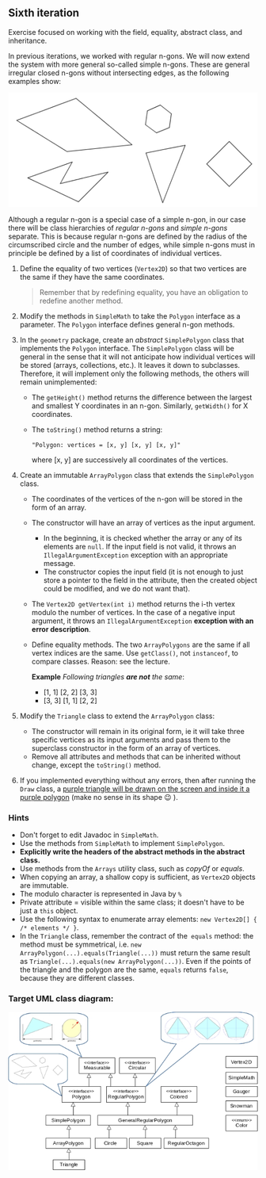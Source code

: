 ## Sixth iteration

Exercise focused on working with the field, equality, abstract class, and inheritance.

In previous iterations, we worked with regular n-gons. We will now extend the system with more general so-called simple n-gons.
These are general irregular closed n-gons without intersecting edges, as the following examples show:

![examples of irregular n-gons](images/06a.png)

Although a regular n-gon is a special case of a simple n-gon, in our case there will be class hierarchies of
_regular n-gons_ and _simple n-gons_ separate. This is because regular n-gons are defined by the radius of the circumscribed circle and the number of edges, while simple n-gons must in principle be defined by a list of coordinates of individual vertices.

1.  Define the equality of two vertices (`Vertex2D`) so that two vertices are the same if they have the same coordinates.

    >   Remember that by redefining equality, you have an obligation to redefine another method.

2. Modify the methods in `SimpleMath` to take the `Polygon` interface as a parameter.
   The `Polygon` interface defines general n-gon methods.

3.  In the `geometry` package, create an *abstract* `SimplePolygon` class that implements the `Polygon` interface.
    The `SimplePolygon` class will be general in the sense that it will not anticipate how individual vertices will be stored (arrays, collections, etc.).
    It leaves it down to subclasses. Therefore, it will implement only the following methods, the others will remain unimplemented:
    *   The `getHeight()` method returns the difference between the largest and smallest Y coordinates in an n-gon.
        Similarly, `getWidth()` for X coordinates.
    *   The `toString()` method returns a string:

            "Polygon: vertices = [x, y] [x, y] [x, y]"

        where [x, y] are successively all coordinates of the vertices.

4.  Create an immutable `ArrayPolygon` class that extends the `SimplePolygon` class.
    *   The coordinates of the vertices of the n-gon will be stored in the form of an array.
    *   The constructor will have an array of vertices as the input argument.
        * In the beginning, it is checked whether the array or any of its elements are `null`.
          If the input field is not valid, it throws an `IllegalArgumentException` exception with an appropriate message.
        * The constructor copies the input field (it is not enough to just store a pointer to the field in the attribute,
          then the created object could be modified, and we do not want that).
    *   The `Vertex2D getVertex(int i)` method returns the i-th vertex modulo the number of vertices.
        In the case of a negative input argument, it throws an `IllegalArgumentException` **exception with an error description**.
    *   Define equality methods. The two `ArrayPolygons` are the same if all vertex indices are the same.
		Use `getClass()`, not `instanceof`, to compare classes. Reason: see the lecture.

        **Example** *Following triangles **are not** the same*:
        *   [1, 1] [2, 2] [3, 3]
        *   [3, 3] [1, 1] [2, 2]

5.  Modify the `Triangle` class to extend the `ArrayPolygon` class:
    *   The constructor will remain in its original form, ie it will take three specific vertices as its input arguments and pass them to the superclass constructor in the form of an array of vertices.
    *   Remove all attributes and methods that can be inherited without change, except the `toString()` method.

6. If you implemented everything without any errors, then after running the `Draw` class, a [purple triangle will be drawn on the screen
    and inside it a purple polygon](https://gitlab.fi.muni.cz/pb162/pb162-course-info/wikis/draw-images)
   (make no sense in its shape :wink: ).

### Hints

- Don't forget to edit Javadoc in `SimpleMath`.
- Use the methods from `SimpleMath` to implement `SimplePolygon`.
- **Explicitly write the headers of the abstract methods in the abstract class.**
- Use methods from the `Arrays` utility class, such as _copyOf_ or _equals_.
- When copying an array, a shallow copy is sufficient, as `Vertex2D` objects are immutable.
- The modulo character is represented in Java by `%`
- Private attribute = visible within the same class; it doesn't have to be just a `this` object.
- Use the following syntax to enumerate array elements: `new Vertex2D[] { /* elements */ }`.
- In the `Triangle` class, remember the contract of the` equals` method: the method must be symmetrical,
  i.e. `new ArrayPolygon(...).equals(Triangle(...))` must return the same result as
  `Triangle(...).equals(new ArrayPolygon(...))`.
  Even if the points of the triangle and the polygon are the same, `equals` returns `false`, because they are different classes.

### Target UML class diagram:

![UML class diagram](images/06-class-diagram.jpg)
